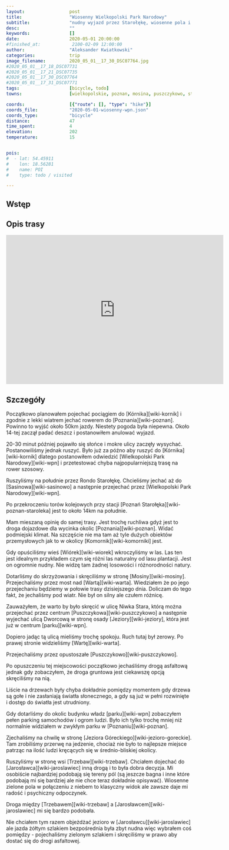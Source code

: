 ```yaml
---
layout:                 post
title:                  "Wiosenny Wielkopolski Park Narodowy"
subtitle:               "nudny wyjazd przez Starołękę, wiosenne pola i męczące miasto"
desc:                   ""
keywords:               []
date:                   2020-05-01 20:00:00
#finished_at:            2100-02-09 12:00:00
author:                 "Aleksander Kwiatkowski"
categories:             trip
image_filename:         2020_05_01__17_30_DSC07764.jpg
#2020_05_01__17_18_DSC07731
#2020_05_01__17_21_DSC07735
#2020_05_01__17_30_DSC07764
#2020_05_01__17_31_DSC07771
tags:                   [bicycle, todo]
towns:                  [wielkopolskie, poznan, mosina, puszczykowo, steszew, komorniki, lubon]

coords:                 [{"route": [], "type": "hike"}]
coords_file:            "2020-05-01-wiosenny-wpn.json"
coords_type:            "bicycle"
distance:               47
time_spent:             4
elevation:              202
temperature:            15


pois:
#  - lat: 54.45911
#    lon: 18.56281
#    name: POI
#    type: todo / visited

---
```



## Wstęp

## Opis trasy

<iframe height='405' width='590' frameborder='0' allowtransparency='true' scrolling='no' src='https://www.strava.com/activities/3381102602/embed/521bb240abafcd4d4f0a88b8f6275649deb01687'></iframe>

## Szczegóły

Początkowo planowałem pojechać pociągiem do [Kórnika][wiki-kornik] i zgodnie z
lekki wiatrem jechać rowerem do [Poznania][wiki-poznan]. Powinno to wyjść około
50km jazdy. Niestety pogoda była niepewna. Około 14-tej zaczął padać deszcz
i postanowiłem anulować wyjazd.

20-30 minut później pojawiło się słońce i mokre ulicy zaczęły wysychać. Postanowiliśmy
jednak ruszyć. Było już za późno aby ruszyć do [Kórnika][wiki-kornik] dlatego
postanowiłem odwiedzić [Wielkopolski Park Narodowy][wiki-wpn] i przetestować
chyba najpopularniejszą trasę na rower szosowy.

Ruszyliśmy na południe przez Rondo Starołękę. Chcieliśmy jechać aż do [Sasinowa][wiki-sasinowo]
a następnie przejechać przez [Wielkopolski Park Narodowy][wiki-wpn].

Po przekroczeniu torów kolejowych przy stacji [Poznań Starołęka][wiki-poznan-staroleka]
jest to około 14km na południe.

Mam mieszaną opinię do samej trasy. Jest trochę ruchliwa gdyż jest to droga
dojazdowe dla wycinka okolic [Poznania][wiki-poznan]. Widać podmiejski
klimat. Na szczęście nie ma tam aż tyle dużych obiektów
przemysłowych jak to w okolicy [Komornik][wiki-komorniki] jest.

Gdy opuściliśmy wieś [Wiórek][wiki-wiorek] wkroczyliśmy w las. Las ten jest
idealnym przykładem czym się różni las naturalny od lasu plantacji.
Jest on ogromnie nudny. Nie widzę tam żadnej losowości i różnorodności natury.

Dotarliśmy do skrzyżowania i skręciliśmy w stronę [Mosiny][wiki-mosiny].
Przejechaliśmy przez most nad [Wartą][wiki-warta]. Wiedziałem że po jego
przejechaniu będziemy w połowie trasy dzisiejszego dnia. Doliczam do
tego fakt, że jechaliśmy pod wiatr. Nie był on silny ale czułem różnicę.

Zauważyłem, że warto by było skręcić w ulicę Niwka Stara, którą można
przejechać przez centrum [Puszczykowa][wiki-puszczykowo] a następnie
wyjechać ulicą Dworcową w stronę osady [Jeziory][wiki-jeziory],
która jest już w centrum [parku][wiki-wpn].

Dopiero jadąc tą ulicą mieliśmy trochę spokoju. Ruch tutaj był zerowy.
Po prawej stronie widzieliśmy [Wartę][wiki-warta].

Przejechaliśmy przez opustoszałe [Puszczykowo][wiki-puszczykowo].

Po opuszczeniu tej miejscowości początkowo jechaśliśmy drogą asfaltową
jednak gdy zobaczyłem, że droga gruntowa jest ciekawszę opcją
skręciliśmy na nią.

Liście na drzewach były chyba dokładnie pomiędzy momentem gdy drzewa
są gołe i nie zasłaniają światła słonecznego, a gdy są już w pełni rozwinięte
i dostęp do światła jest utrudniony.

Gdy dotarliśmy do okolic budynku władz [parku][wiki-wpn] zobaczyłem
pełen parking samochodów i ogrom ludzi. Było ich tylko trochę mniej niż
normalnie widziałem w zwykłym parku w [Poznaniu][wiki-poznan].

Zjechaliśmy na chwilę w stronę [Jeziora Góreckiego][wiki-jezioro-goreckie].
Tam zrobiliśmy przerwę na jedzenie, chociaż nie było to najlepsze miejsce
patrząc na ilość ludzi kręcących się w średnio-bliskiej okolicy.

Ruszyliśmy w stronę wsi [Trzebaw][wiki-trzebaw]. Chciałem dojechać
do [Jarosławca][wiki-jaroslawiec] inną drogą i to była dobra decyzja.
Mi osobiście najbardziej podobają się tereny pól (są jeszcze bagna i inne
które podobają mi się bardziej ale nie chce teraz dokładnie opisywać).
Wiosenne zielone pola w połączeniu z niebem to klasyczny widok ale
zawsze daje mi radość i psychiczny odpoczynek.

Droga między [Trzebawem][wiki-trzebaw] a [Jarosławcem][wiki-jaroslawiec]
mi się bardzo podobała.

Nie chciałem tym razem objeżdżać jezioro w [Jarosławcu][wiki-jaroslawiec]
ale jazda żółtym szlakiem bezpośrednia była zbyt nudna więc wybrałem coś
pomiędzy - pojechaliśmy zielonym szlakiem i skręciliśmy w prawo aby dostać
się do drogi asfaltowej.
